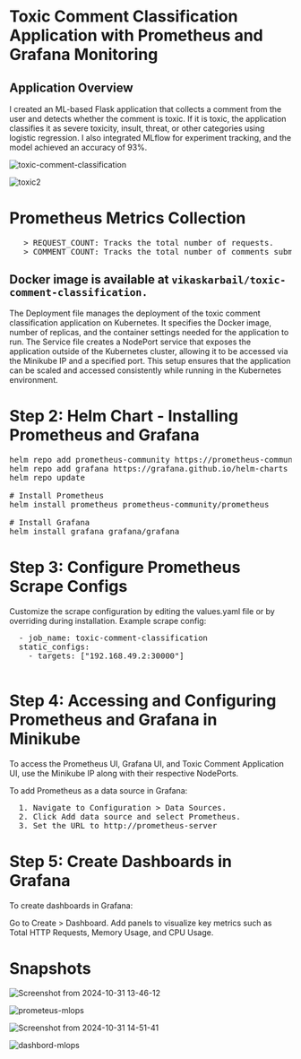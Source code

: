 # Toxic Comment Classification Application with Prometheus and Grafana Monitoring
## Application Overview
I created an ML-based Flask application that collects a comment from the user and detects whether the comment is toxic. If it is toxic, the application classifies it as severe toxicity, insult, threat, or other categories using logistic regression. I also integrated MLflow for experiment tracking, and the model achieved an accuracy of 93%.

![toxic-comment-classification](https://github.com/user-attachments/assets/77d1967f-dbf6-4162-b6b5-340c19210354)

![toxic2](https://github.com/user-attachments/assets/ba97a0ba-09e8-4bf5-970a-6e3cde45d052)


# Prometheus Metrics Collection
<pre>
   > REQUEST_COUNT: Tracks the total number of requests.
   > COMMENT_COUNT: Tracks the total number of comments submitted.
</pre>

## Docker image is available at ``vikaskarbail/toxic-comment-classification.``

The Deployment file manages the deployment of the toxic comment classification application on Kubernetes. It specifies the Docker image, number of replicas, and the container settings needed for the application to run. The Service file creates a NodePort service that exposes the application outside of the Kubernetes cluster, allowing it to be accessed via the Minikube IP and a specified port. This setup ensures that the application can be scaled and accessed consistently while running in the Kubernetes environment.

# Step 2: Helm Chart - Installing Prometheus and Grafana
<pre>
helm repo add prometheus-community https://prometheus-community.github.io/helm-charts
helm repo add grafana https://grafana.github.io/helm-charts
helm repo update

# Install Prometheus
helm install prometheus prometheus-community/prometheus

# Install Grafana
helm install grafana grafana/grafana
</pre>

# Step 3: Configure Prometheus Scrape Configs
Customize the scrape configuration by editing the values.yaml file or by overriding during installation. Example scrape config:

<pre>
  - job_name: toxic-comment-classification
  static_configs:
    - targets: ["192.168.49.2:30000"]

</pre>

# Step 4: Accessing and Configuring Prometheus and Grafana in Minikube
To access the Prometheus UI, Grafana UI, and Toxic Comment Application UI, use the Minikube IP along with their respective NodePorts.

To add Prometheus as a data source in Grafana:
<pre>
  1. Navigate to Configuration > Data Sources.
  2. Click Add data source and select Prometheus.
  3. Set the URL to http://prometheus-server
</pre>


# Step 5: Create Dashboards in Grafana
To create dashboards in Grafana:

Go to Create > Dashboard.
Add panels to visualize key metrics such as Total HTTP Requests, Memory Usage, and CPU Usage.

# Snapshots
![Screenshot from 2024-10-31 13-46-12](https://github.com/user-attachments/assets/6d8b7aea-ce29-4d91-8c87-f0ae0ed1c802)

![prometeus-mlops](https://github.com/user-attachments/assets/6b5fbdc3-d7c1-47f0-b818-e830595659b0)


![Screenshot from 2024-10-31 14-51-41](https://github.com/user-attachments/assets/8f53bad9-cac0-4b9d-9f7d-306d22c54788)

![dashbord-mlops](https://github.com/user-attachments/assets/53160781-b6b7-4679-863e-52177af4c08a)
